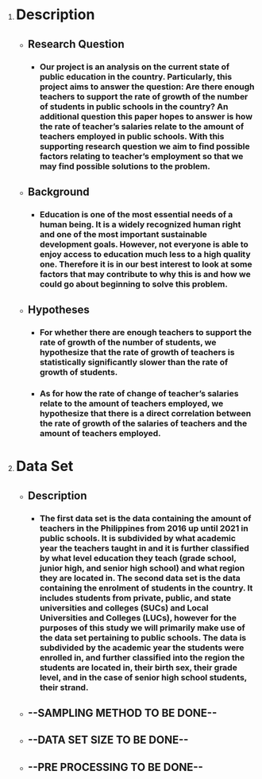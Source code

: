 1. # Description
   - ## Research Question
      - ### Our project is an analysis on the current state of public education in the country. Particularly, this project aims to answer the question: Are there enough teachers to support the rate of growth of the number of students in public schools in the country? An additional question this paper hopes to answer is how the rate of teacher’s salaries relate to the amount of teachers employed in public schools. With this supporting research question we aim to find possible factors relating to teacher’s employment so that we may find possible solutions to the problem.
   - ## Background 
      - ### Education is one of the most essential needs of a human being. It is a widely recognized human right and one of the most important sustainable development goals. However, not everyone is able to enjoy access to education much less to a high quality one. Therefore it is in our best interest to look at some factors that may contribute to why this is and how we could go about beginning to solve this problem.
   - ## Hypotheses
      - ### For whether there are enough teachers to support the rate of growth of the number of students, we hypothesize that the rate of growth of teachers is statistically significantly slower than the rate of growth of students.
      - ### As for how the rate of change of teacher’s salaries relate to the amount of teachers employed, we hypothesize that there is a direct correlation between the rate of growth of the salaries of teachers and the amount of teachers employed.
2. # Data Set
   - ## Description
      - ### The first data set is the data containing the amount of teachers in the Philippines from 2016 up until 2021 in public schools. It is subdivided by what academic year the teachers taught in and it is further classified by what level education they teach (grade school, junior high, and senior high school) and what region they are located in. The second data set is the data containing the enrolment of students in the country. It includes students from private, public, and state universities and colleges (SUCs) and Local Universities and Colleges (LUCs), however for the purposes of this study we will primarily make use of the data set pertaining to public schools. The data is subdivided by the academic year the students were enrolled in, and further classified into the region the students are located in, their birth sex, their grade level, and in the case of senior high school students, their strand.
   - ## --SAMPLING METHOD TO BE DONE--
   - ## --DATA SET SIZE TO BE DONE--
   - ## --PRE PROCESSING TO BE DONE--

